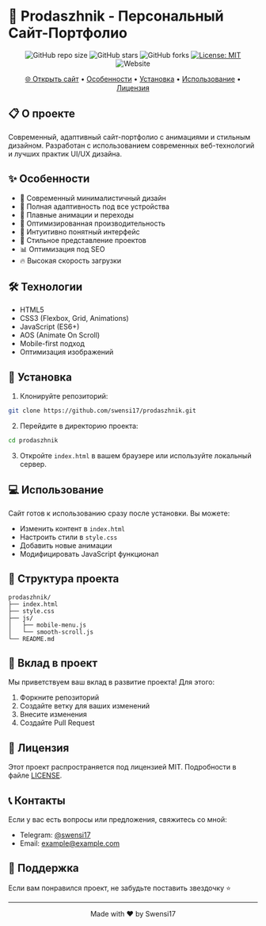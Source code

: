 # 🚀 Prodaszhnik - Персональный Сайт-Портфолио

<div align="center">

![GitHub repo size](https://img.shields.io/github/repo-size/swensi17/prodaszhnik)
![GitHub stars](https://img.shields.io/github/stars/swensi17/prodaszhnik)
![GitHub forks](https://img.shields.io/github/forks/swensi17/prodaszhnik)
[![License: MIT](https://img.shields.io/badge/License-MIT-yellow.svg)](https://opensource.org/licenses/MIT)
![Website](https://img.shields.io/website?url=https%3A%2F%2Fswensi17.github.io%2Fprodaszhnik)

[🌐 Открыть сайт](https://swensi17.github.io/prodaszhnik/) • [Особенности](#особенности) • [Установка](#установка) • [Использование](#использование) • [Лицензия](#лицензия)

</div>

## 📋 О проекте

Современный, адаптивный сайт-портфолио с анимациями и стильным дизайном. Разработан с использованием современных веб-технологий и лучших практик UI/UX дизайна.

## ✨ Особенности

- 🎨 Современный минималистичный дизайн
- 📱 Полная адаптивность под все устройства
- 🌟 Плавные анимации и переходы
- 🚀 Оптимизированная производительность
- 🎯 Интуитивно понятный интерфейс
- 💼 Стильное представление проектов
- 📊 Оптимизация под SEO
- 🔥 Высокая скорость загрузки

## 🛠 Технологии

- HTML5
- CSS3 (Flexbox, Grid, Animations)
- JavaScript (ES6+)
- AOS (Animate On Scroll)
- Mobile-first подход
- Оптимизация изображений

## 🚀 Установка

1. Клонируйте репозиторий:
```bash
git clone https://github.com/swensi17/prodaszhnik.git
```

2. Перейдите в директорию проекта:
```bash
cd prodaszhnik
```

3. Откройте `index.html` в вашем браузере или используйте локальный сервер.

## 💻 Использование

Сайт готов к использованию сразу после установки. Вы можете:

- Изменить контент в `index.html`
- Настроить стили в `style.css`
- Добавить новые анимации
- Модифицировать JavaScript функционал

## 🔧 Структура проекта

```
prodaszhnik/
├── index.html
├── style.css
├── js/
│   ├── mobile-menu.js
│   └── smooth-scroll.js
└── README.md
```

## 🤝 Вклад в проект

Мы приветствуем ваш вклад в развитие проекта! Для этого:

1. Форкните репозиторий
2. Создайте ветку для ваших изменений
3. Внесите изменения
4. Создайте Pull Request

## 📝 Лицензия

Этот проект распространяется под лицензией MIT. Подробности в файле [LICENSE](LICENSE).

## 📞 Контакты

Если у вас есть вопросы или предложения, свяжитесь со мной:

- Telegram: [@swensi17](https://t.me/swensi17)
- Email: [example@example.com](mailto:example@example.com)

## 🌟 Поддержка

Если вам понравился проект, не забудьте поставить звездочку ⭐️

---

<div align="center">
Made with ❤️ by Swensi17
</div>
